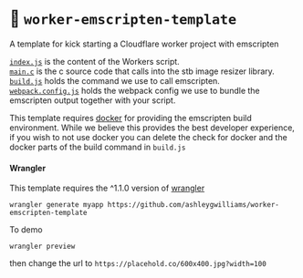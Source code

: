 # 👷 `worker-emscripten-template`

A template for kick starting a Cloudflare worker project with emscripten

[`index.js`](index.js) is the content of the Workers script.  
[`main.c`](src/main.c) is the c source code that calls into the stb image resizer library.  
[`build.js`](build.js) holds the command we use to call emscripten.  
[`webpack.config.js`](webpack.config.js) holds the webpack config we use to bundle the emscripten output together with your script.

This template requires [docker](https://docs.docker.com/install/) for providing the emscripten build environment. While we believe this provides the best developer experience, if you wish to not use docker you can delete the check for docker and the docker parts of the build command in `build.js`

#### Wrangler

This template requires the ^1.1.0 version of [wrangler](https://github.com/cloudflare/wrangler)

```
wrangler generate myapp https://github.com/ashleygwilliams/worker-emscripten-template
```

To demo

```
wrangler preview
```

then change the url to `https://placehold.co/600x400.jpg?width=100`
